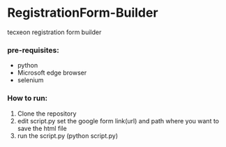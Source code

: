 # RegistrationForm-Builder
tecxeon registration form builder

### pre-requisites:
- python
- Microsoft edge browser
- selenium

### How to run:
1. Clone the repository
2. edit script.py set the google form link(url) and path where you want to save the html file
3. run the script.py (python script.py)